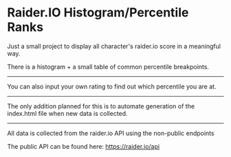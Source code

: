 # Raider.IO Histogram/Percentile Ranks

Just a small project to display all character's raider.io score in a
meaningful way.

There is a histogram + a small table of common percentile breakpoints.

---

You can also input your own rating to find out which percentile you are at.

---

The only addition planned for this is to automate generation of the index.html
file when new data is collected.

---

All data is collected from the raider.io API using the non-public endpoints

The public API can be found here: https://raider.io/api